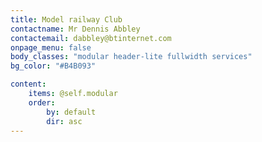 ```yaml
---
title: Model railway Club 
contactname: Mr Dennis Abbley
contactemail: dabbley@btinternet.com
onpage_menu: false
body_classes: "modular header-lite fullwidth services"
bg_color: "#B4B093"

content:
    items: @self.modular
    order:
        by: default
        dir: asc
---
```



